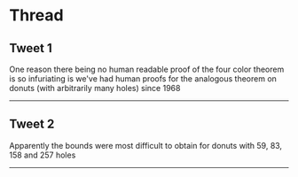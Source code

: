 # Thread

## Tweet 1

One reason there being no human readable proof of the four color theorem is so infuriating is we've had human proofs for the analogous theorem on donuts (with arbitrarily many holes) since 1968

---

## Tweet 2

Apparently the bounds were most difficult to obtain for donuts with 59, 83, 158 and 257 holes

---

